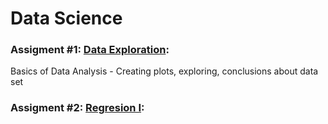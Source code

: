# Data Science

### Assigment #1: [Data Exploration](Data-Exploration):

Basics of Data Analysis - Creating plots, exploring, conclusions about data set

### Assigment #2: [Regresion I](Regresion-Advanced-I):